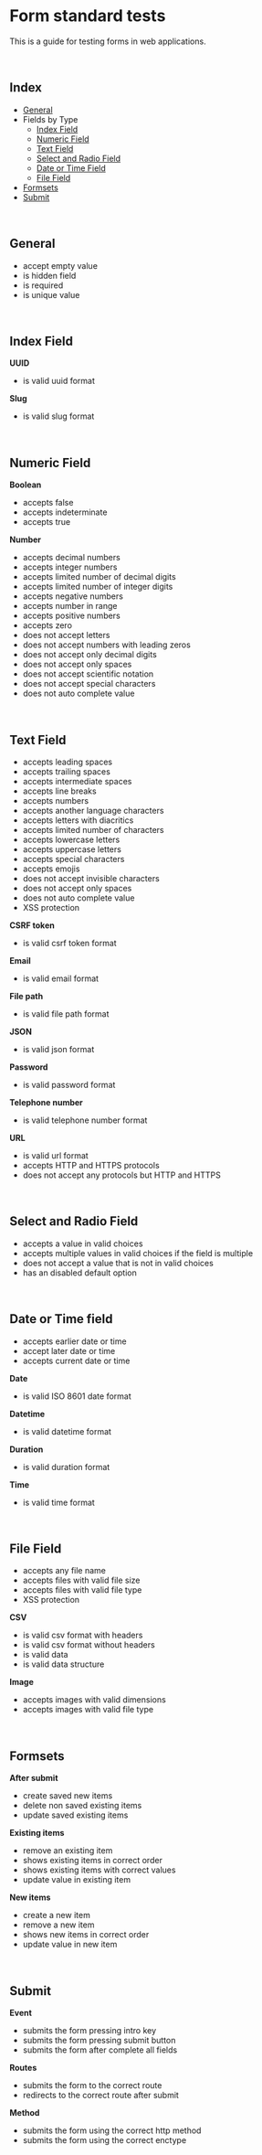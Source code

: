 # Form standard tests

This is a guide for testing forms in web applications.

<br />

<h2 id="index">Index</h2>

- [General](#general)
- Fields by Type
    - [Index Field](#index-field)
    - [Numeric Field](#numeric-field)
    - [Text Field](#text-field)
    - [Select and Radio Field](#select-and-radio-field)
    - [Date or Time Field](#date-or-time-field)
    - [File Field](#file-field)
- [Formsets](#formsets)
- [Submit](#submit)

<br />

<h2 id="general">General</h2>

- accept empty value
- is hidden field
- is required
- is unique value

<br />

<h2 id="index-field">Index Field</h2>

**UUID**
- is valid uuid format

**Slug**
- is valid slug format

<br />

<h2 id="numeric-field">Numeric Field</h2>

**Boolean**
- accepts false
- accepts indeterminate
- accepts true

**Number**
- accepts decimal numbers
- accepts integer numbers
- accepts limited number of decimal digits
- accepts limited number of integer digits
- accepts negative numbers
- accepts number in range
- accepts positive numbers
- accepts zero
- does not accept letters
- does not accept numbers with leading zeros
- does not accept only decimal digits
- does not accept only spaces
- does not accept scientific notation
- does not accept special characters
- does not auto complete value

<br />

<h2 id="text-field">Text Field</h2>

- accepts leading spaces
- accepts trailing spaces
- accepts intermediate spaces
- accepts line breaks
- accepts numbers
- accepts another language characters
- accepts letters with diacritics
- accepts limited number of characters
- accepts lowercase letters
- accepts uppercase letters
- accepts special characters
- accepts emojis
- does not accept invisible characters
- does not accept only spaces
- does not auto complete value
- XSS protection

**CSRF token**
- is valid csrf token format

**Email**
- is valid email format

**File path**
- is valid file path format

**JSON**
- is valid json format

**Password**
- is valid password format

**Telephone number**
- is valid telephone number format

**URL**
- is valid url format
- accepts HTTP and HTTPS protocols
- does not accept any protocols but HTTP and HTTPS

<br />

<h2 id="select-and-radio-field">Select and Radio Field</h2>

- accepts a value in valid choices
- accepts multiple values in valid choices if the field is multiple
- does not accept a value that is not in valid choices
- has an disabled default option

<br />

<h2 id="date-or-time-field">Date or Time field</h2>

- accepts earlier date or time
- accept later date or time
- accepts current date or time

**Date**
- is valid ISO 8601 date format

**Datetime**
- is valid datetime format

**Duration**
- is valid duration format

**Time**
- is valid time format

<br />

<h2 id="file-field">File Field</h2>

- accepts any file name
- accepts files with valid file size
- accepts files with valid file type
- XSS protection

**CSV**
- is valid csv format with headers
- is valid csv format without headers
- is valid data
- is valid data structure

**Image**
- accepts images with valid dimensions
- accepts images with valid file type

<br />

<h2 id="formsets">Formsets</h2>

**After submit**

- create saved new items
- delete non saved existing items
- update saved existing items

**Existing items**

- remove an existing item
- shows existing items in correct order
- shows existing items with correct values
- update value in existing item

**New items**

- create a new item
- remove a new item
- shows new items in correct order
- update value in new item

<br />

<h2 id="submit">Submit</h2>

**Event**

- submits the form pressing intro key
- submits the form pressing submit button
- submits the form after complete all fields

**Routes**

- submits the form to the correct route
- redirects to the correct route after submit

**Method**

- submits the form using the correct http method
- submits the form using the correct enctype
